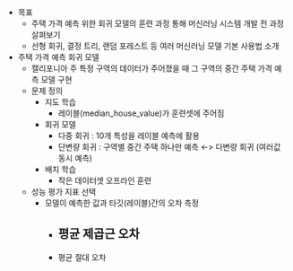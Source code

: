 - 목표
	- 주택 가격 예측 위한 회귀 모델의 훈련 과정 통해 머신러닝 시스템 개발 전 과정 살펴보기
	- 선형 회귀, 결정 트리, 랜덤 포레스트 등 여러 머신러닝 모델 기본 사용법 소개
- 주택 가격 예측 회귀 모델
	- 캘리포니아 주 특정 구역의 데이터가 주어졌을 때 그 구역의 중간 주택 가격 예측 모델 구현
	- 문제 정의
		- 지도 학습
			- 레이블(median_house_value)가 훈련셋에 주어짐
		- 회귀 모델
			- 다중 회귀 : 10개 특성을 레이블 예측에 활용
			- 단변량 회귀 : 구역별 중간 주택 하나만 예측 ←> 다변량 회귀 (여러값 동시 예측) 
		- 배치 학습
			- 작은 데이터셋 오프라인 훈련
	- 성능 평가 지표 선택
		- 모델이 예측한 값과 타깃(레이블)간의 오차 측정
			- 평균 제곱근 오차
				- 
			- 평균 절대 오차